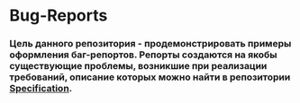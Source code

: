 # Bug-Reports

### Цель данного репозитория - продемонстрировать примеры оформления баг-репортов. Репорты создаются на якобы существующие проблемы, возникшие при реализации требований, описание которых можно найти в репозитории [Specification](https://github.com/ConstantineQA/Specification).